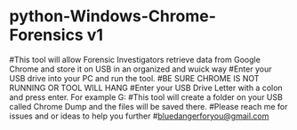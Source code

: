 # python-Windows-Chrome-Forensics v1
#This tool will allow Forensic Investigators retrieve data from Google Chrome and store it on USB in an organized and wuick way
#Enter your USB drive into your PC and run the tool.
#BE SURE CHROME IS NOT RUNNING OR TOOL WILL HANG 
#Enter your USB Drive Letter with a colon and press enter. For example G:
#This tool will create a folder on your USB called Chrome Dump and the files will be saved there.
#Please reach me for issues and or ideas to help you further
#bluedangerforyou@gmail.com

